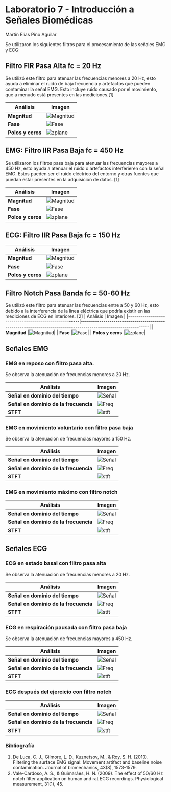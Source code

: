 # Laboratorio 7 - Introducción a Señales Biomédicas
Martin Elias Pino Aguilar

Se utilizaron los siguientes filtros para el procesamiento de las señales EMG y ECG:

## Filtro FIR Pasa Alta fc = 20 Hz
Se utilizó este filtro para atenuar las frecuencias menores a 20 Hz, esto ayuda a eliminar el ruido de baja frecuencia y artefactos que pueden contaminar la señal EMG. Esto incluye ruido causado por el movimiento, que a menudo está presentes en las mediciones.[1] 

| Análisis                                              | Imagen                                                                                                        |
|------------------------------------------------------|---------------------------------------------------------------------------------------------------------------|
| **Magnitud**                  |![Magnitud](https://github.com/Peeta18/ISB_Grupo3/blob/main/ISB/Laboratorios/L7_procesamiento_de_señales/Imagenes_Codigo_Elias/Imagenes/Highpass_Filter_20_Hz_Magnitude.png)|
| **Fase**                  |![Fase](https://github.com/Peeta18/ISB_Grupo3/blob/main/ISB/Laboratorios/L7_procesamiento_de_señales/Imagenes_Codigo_Elias/Imagenes/HighpassFilter20Hz-Phase.png)|
| **Polos y ceros**                  |![zplane](https://github.com/Peeta18/ISB_Grupo3/blob/main/ISB/Laboratorios/L7_procesamiento_de_señales/Imagenes_Codigo_Elias/Imagenes/HighpassFilter20Hz-zplane.png)|

## EMG: Filtro IIR Pasa Baja fc = 450 Hz
Se utilizaron los filtros pasa baja para atenuar las frecuencias mayores a 450 Hz, esto ayuda a atenuar el ruido o artefactos interferieren con la señal EMG. Estos pueden ser el ruido eléctrico del entorno y otras fuentes que puedan estar presentes en la adquisición de datos. [1]

| Análisis                                              | Imagen                                                                                                        |
|------------------------------------------------------|---------------------------------------------------------------------------------------------------------------|
| **Magnitud**                  |![Magnitud](https://github.com/Peeta18/ISB_Grupo3/blob/main/ISB/Laboratorios/L7_procesamiento_de_señales/Imagenes_Codigo_Elias/Imagenes/LowpassFilter450Hz-Magnitude.png)|
| **Fase**                  |![Fase](https://github.com/Peeta18/ISB_Grupo3/blob/main/ISB/Laboratorios/L7_procesamiento_de_señales/Imagenes_Codigo_Elias/Imagenes/LowpassFilter450Hz-Phase.png)|
| **Polos y ceros**                  |![zplane](https://github.com/Peeta18/ISB_Grupo3/blob/main/ISB/Laboratorios/L7_procesamiento_de_señales/Imagenes_Codigo_Elias/Imagenes/LowpassFilter450Hz-zplane.png)|

## ECG: Filtro IIR Pasa Baja fc = 150 Hz

| Análisis                                              | Imagen                                                                                                        |
|------------------------------------------------------|---------------------------------------------------------------------------------------------------------------|
| **Magnitud**                  |![Magnitud](https://github.com/Peeta18/ISB_Grupo3/blob/main/ISB/Laboratorios/L7_procesamiento_de_señales/Imagenes_Codigo_Elias/Imagenes/LowpassFilter150Hz-Magnitude.png)|
| **Fase**                  |![Fase](https://github.com/Peeta18/ISB_Grupo3/blob/main/ISB/Laboratorios/L7_procesamiento_de_señales/Imagenes_Codigo_Elias/Imagenes/LowpassFilter150Hz-Phase.png)|
| **Polos y ceros**                  |![zplane](https://github.com/Peeta18/ISB_Grupo3/blob/main/ISB/Laboratorios/L7_procesamiento_de_señales/Imagenes_Codigo_Elias/Imagenes/LowpassFilter150Hz-zplane.png)|

## Filtro Notch Pasa Banda fc = 50-60 Hz
Se utilizó este filtro para atenuar las frecuencias entre a 50 y 60 Hz, esto debido a la interferencia de la línea eléctrica que podría existir en las mediciones de ECG en interiores. [2]
| Análisis                                              | Imagen                                                                                                        |
|------------------------------------------------------|---------------------------------------------------------------------------------------------------------------|
| **Magnitud**                  |![Magnitud](https://github.com/Peeta18/ISB_Grupo3/blob/main/ISB/Laboratorios/L7_procesamiento_de_señales/Imagenes_Codigo_Elias/Imagenes/NotchFilter50-60Hz-Magnitude.png)|
| **Fase**                  |![Fase](https://github.com/Peeta18/ISB_Grupo3/blob/main/ISB/Laboratorios/L7_procesamiento_de_señales/Imagenes_Codigo_Elias/Imagenes/NotchFilter50-60Hz-Phase.png)|
| **Polos y ceros**                  |![zplane](https://github.com/Peeta18/ISB_Grupo3/blob/main/ISB/Laboratorios/L7_procesamiento_de_señales/Imagenes_Codigo_Elias/Imagenes/NotchFilter50-60Hz-zplane.png)|


## Señales EMG

### EMG en reposo con filtro pasa alta.
Se observa la atenuación de frecuencias menores a 20 Hz.

| Análisis                                              | Imagen                                                                                                        |
|------------------------------------------------------|---------------------------------------------------------------------------------------------------------------|
| **Señal en dominio del tiempo**                  |![Señal](https://github.com/Peeta18/ISB_Grupo3/blob/main/ISB/Laboratorios/L7_procesamiento_de_señales/Imagenes_Codigo_Elias/Imagenes/EMG_reposo/HighP_EMG_reposo.png)|
| **Señal en dominio de la frecuencia**                  |![Freq](https://github.com/Peeta18/ISB_Grupo3/blob/main/ISB/Laboratorios/L7_procesamiento_de_señales/Imagenes_Codigo_Elias/Imagenes/EMG_reposo/HighP_EMG_reposo_F.png)|
| **STFT**                  |![stft](https://github.com/Peeta18/ISB_Grupo3/blob/main/ISB/Laboratorios/L7_procesamiento_de_señales/Imagenes_Codigo_Elias/Imagenes/EMG_reposo/HighP_EMG_reposo_STFT.png)|


### EMG en movimiento voluntario con filtro pasa baja
Se observa la atenuación de frecuencias mayores a 150 Hz.

| Análisis                                              | Imagen                                                                                                        |
|------------------------------------------------------|---------------------------------------------------------------------------------------------------------------|
| **Señal en dominio del tiempo**                  |![Señal](https://github.com/Peeta18/ISB_Grupo3/blob/main/ISB/Laboratorios/L7_procesamiento_de_señales/Imagenes_Codigo_Elias/Imagenes/EMG_voluntario/LowP_EMG_voluntario.png)|
| **Señal en dominio de la frecuencia**                  |![Freq](https://github.com/Peeta18/ISB_Grupo3/blob/main/ISB/Laboratorios/L7_procesamiento_de_señales/Imagenes_Codigo_Elias/Imagenes/EMG_voluntario/LowP_EMG_voluntario_F.png)|
| **STFT**                  |![stft](https://github.com/Peeta18/ISB_Grupo3/blob/main/ISB/Laboratorios/L7_procesamiento_de_señales/Imagenes_Codigo_Elias/Imagenes/EMG_voluntario/LowP_EMG_voluntario_STFT.png)|


### EMG en movimiento máximo con filtro notch
| Análisis                                              | Imagen                                                                                                        |
|------------------------------------------------------|---------------------------------------------------------------------------------------------------------------|
| **Señal en dominio del tiempo**                  |![Señal](https://github.com/Peeta18/ISB_Grupo3/blob/main/ISB/Laboratorios/L7_procesamiento_de_señales/Imagenes_Codigo_Elias/Imagenes/EMG_max/Notch_EMG_max.png)|
| **Señal en dominio de la frecuencia**                  |![Freq](https://github.com/Peeta18/ISB_Grupo3/blob/main/ISB/Laboratorios/L7_procesamiento_de_señales/Imagenes_Codigo_Elias/Imagenes/EMG_max/Notch_EMG_max_F.png)|
| **STFT**                  |![stft](https://github.com/Peeta18/ISB_Grupo3/blob/main/ISB/Laboratorios/L7_procesamiento_de_señales/Imagenes_Codigo_Elias/Imagenes/EMG_max/Notch_EMG_max_STFT.png)|

## Señales ECG

### ECG en estado basal con filtro pasa alta
Se observa la atenuación de frecuencias menores a 20 Hz.

| Análisis                                              | Imagen                                                                                                        |
|------------------------------------------------------|---------------------------------------------------------------------------------------------------------------|
| **Señal en dominio del tiempo**                  |![Señal](https://github.com/Peeta18/ISB_Grupo3/blob/main/ISB/Laboratorios/L7_procesamiento_de_señales/Imagenes_Codigo_Elias/Imagenes/ECG_basal/HighP_ECG_basal.png)|
| **Señal en dominio de la frecuencia**                  |![Freq](https://github.com/Peeta18/ISB_Grupo3/blob/main/ISB/Laboratorios/L7_procesamiento_de_señales/Imagenes_Codigo_Elias/Imagenes/ECG_basal/HighP_ECG_basal_F.png)|
| **STFT**                  |![stft](https://github.com/Peeta18/ISB_Grupo3/blob/main/ISB/Laboratorios/L7_procesamiento_de_señales/Imagenes_Codigo_Elias/Imagenes/ECG_basal/HighP_ECG_basal_STFT.png)|

### ECG en respiración pausada con filtro pasa baja
Se observa la atenuación de frecuencias mayores a 450 Hz.

| Análisis                                              | Imagen                                                                                                        |
|------------------------------------------------------|---------------------------------------------------------------------------------------------------------------|
| **Señal en dominio del tiempo**                  |![Señal](https://github.com/Peeta18/ISB_Grupo3/blob/main/ISB/Laboratorios/L7_procesamiento_de_señales/Imagenes_Codigo_Elias/Imagenes/ECG_respiracion/LowP_ECG_respiracion.png)|
| **Señal en dominio de la frecuencia**                  |![Freq](https://github.com/Peeta18/ISB_Grupo3/blob/main/ISB/Laboratorios/L7_procesamiento_de_señales/Imagenes_Codigo_Elias/Imagenes/ECG_respiracion/LowP_ECG_respiracion_F.png)|
| **STFT**                  |![stft](https://github.com/Peeta18/ISB_Grupo3/blob/main/ISB/Laboratorios/L7_procesamiento_de_señales/Imagenes_Codigo_Elias/Imagenes/ECG_respiracion/LowP_ECG_respiracion_STFT.png)|

### ECG después del ejercicio con filtro notch
| Análisis                                              | Imagen                                                                                                        |
|------------------------------------------------------|---------------------------------------------------------------------------------------------------------------|
| **Señal en dominio del tiempo**                  |![Señal](https://github.com/Peeta18/ISB_Grupo3/blob/main/ISB/Laboratorios/L7_procesamiento_de_señales/Imagenes_Codigo_Elias/Imagenes/ECG_ejercicio/Notch_ECG_ejercicio.png)|
| **Señal en dominio de la frecuencia**                  |![Freq](https://github.com/Peeta18/ISB_Grupo3/blob/main/ISB/Laboratorios/L7_procesamiento_de_señales/Imagenes_Codigo_Elias/Imagenes/ECG_ejercicio/Notch_ECG_ejercicio_F.png)|
| **STFT**                  |![stft](https://github.com/Peeta18/ISB_Grupo3/blob/main/ISB/Laboratorios/L7_procesamiento_de_señales/Imagenes_Codigo_Elias/Imagenes/ECG_ejercicio/Notch_ECG_ejercicio_STFT.png)|

### Bibliografía
1. De Luca, C. J., Gilmore, L. D., Kuznetsov, M., & Roy, S. H. (2010). Filtering the surface EMG signal: Movement artifact and baseline noise contamination. Journal of biomechanics, 43(8), 1573-1579.
2. Vale-Cardoso, A. S., & Guimarães, H. N. (2009). The effect of 50/60 Hz notch filter application on human and rat ECG recordings. Physiological measurement, 31(1), 45.
